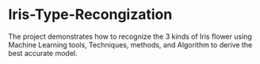 # Iris-Type-Recongization
The project demonstrates how to recognize the 3 kinds of Iris flower using Machine Learning tools, Techniques, methods, and Algorithm to derive the best accurate model.
